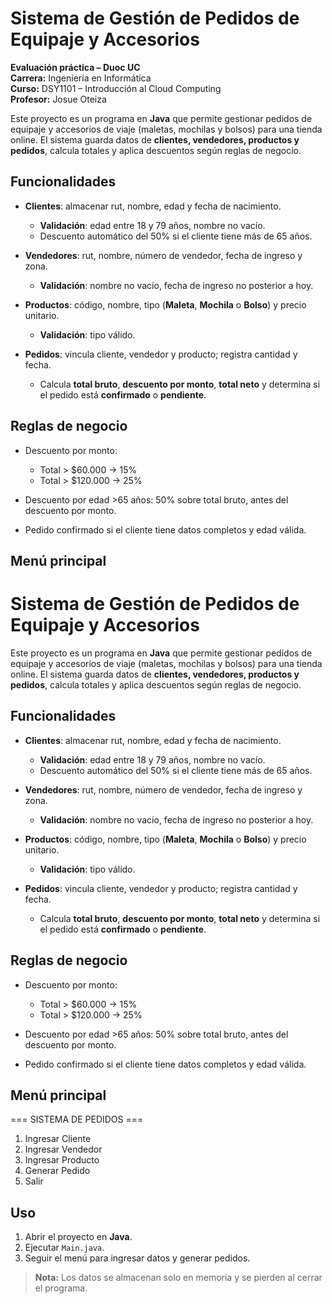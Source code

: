 # Sistema de Gestión de Pedidos de Equipaje y Accesorios


**Evaluación práctica – Duoc UC**  
**Carrera:** Ingeniería en Informática  
**Curso:** DSY1101 – Introducción al Cloud Computing  
**Profesor:** Josue Oteiza  


Este proyecto es un programa en **Java** que permite gestionar pedidos de equipaje y accesorios de viaje (maletas, mochilas y bolsos) para una tienda online. El sistema guarda datos de **clientes, vendedores, productos y pedidos**, calcula totales y aplica descuentos según reglas de negocio.

## Funcionalidades

- **Clientes**: almacenar rut, nombre, edad y fecha de nacimiento.  
  - **Validación**: edad entre 18 y 79 años, nombre no vacío.  
  - Descuento automático del 50% si el cliente tiene más de 65 años.

- **Vendedores**: rut, nombre, número de vendedor, fecha de ingreso y zona.  
  - **Validación**: nombre no vacío, fecha de ingreso no posterior a hoy.

- **Productos**: código, nombre, tipo (**Maleta**, **Mochila** o **Bolso**) y precio unitario.  
  - **Validación**: tipo válido.

- **Pedidos**: vincula cliente, vendedor y producto; registra cantidad y fecha.  
  - Calcula **total bruto**, **descuento por monto**, **total neto** y determina si el pedido está **confirmado** o **pendiente**.

## Reglas de negocio

- Descuento por monto:  
  - Total > $60.000 → 15%  
  - Total > $120.000 → 25%  

- Descuento por edad >65 años: 50% sobre total bruto, antes del descuento por monto.  
- Pedido confirmado si el cliente tiene datos completos y edad válida.

## Menú principal
# Sistema de Gestión de Pedidos de Equipaje y Accesorios

Este proyecto es un programa en **Java** que permite gestionar pedidos de equipaje y accesorios de viaje (maletas, mochilas y bolsos) para una tienda online. El sistema guarda datos de **clientes, vendedores, productos y pedidos**, calcula totales y aplica descuentos según reglas de negocio.

## Funcionalidades

- **Clientes**: almacenar rut, nombre, edad y fecha de nacimiento.  
  - **Validación**: edad entre 18 y 79 años, nombre no vacío.  
  - Descuento automático del 50% si el cliente tiene más de 65 años.

- **Vendedores**: rut, nombre, número de vendedor, fecha de ingreso y zona.  
  - **Validación**: nombre no vacío, fecha de ingreso no posterior a hoy.

- **Productos**: código, nombre, tipo (**Maleta**, **Mochila** o **Bolso**) y precio unitario.  
  - **Validación**: tipo válido.

- **Pedidos**: vincula cliente, vendedor y producto; registra cantidad y fecha.  
  - Calcula **total bruto**, **descuento por monto**, **total neto** y determina si el pedido está **confirmado** o **pendiente**.

## Reglas de negocio

- Descuento por monto:  
  - Total > $60.000 → 15%  
  - Total > $120.000 → 25%  

- Descuento por edad >65 años: 50% sobre total bruto, antes del descuento por monto.  
- Pedido confirmado si el cliente tiene datos completos y edad válida.

## Menú principal
=== SISTEMA DE PEDIDOS ===

1. Ingresar Cliente
2. Ingresar Vendedor
3. Ingresar Producto
4. Generar Pedido
5. Salir

## Uso

1. Abrir el proyecto en **Java**.  
2. Ejecutar `Main.java`.  
3. Seguir el menú para ingresar datos y generar pedidos.

> **Nota:** Los datos se almacenan solo en memoria y se pierden al cerrar el programa.


